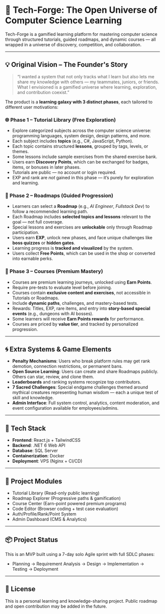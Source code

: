 # 🌌 Tech-Forge: The Open Universe of Computer Science Learning

Tech-Forge is a gamified learning platform for mastering computer science through structured tutorials, guided roadmaps, and dynamic courses — all wrapped in a universe of discovery, competition, and collaboration.

---

## 💡 Original Vision – The Founder's Story

> “I wanted a system that not only tracks what I learn but also lets me share my knowledge with others — my teammates, juniors, or friends.  
> What I envisioned is a gamified universe where learning, exploration, and contribution coexist.”  

The product is a **learning galaxy with 3 distinct phases**, each tailored to different user motivations:

### 🌐 Phase 1 – Tutorial Library (Free Exploration)

- Explore categorized subjects across the computer science universe: programming languages, system design, design patterns, and more.
- Each subject includes **topics** (e.g., C#, JavaScript, Python).
- Each topic contains structured **lessons**, grouped by tags, levels, or themes.
- Some lessons include sample exercises from the shared exercise bank.
- Users earn **Discovery Points**, which can be exchanged for badges, items, or bonuses in later phases.
- Tutorials are public — no account or login required.
- EXP and rank are *not* gained in this phase — it’s purely for exploration and learning.

### 🧭 Phase 2 – Roadmaps (Guided Progression)

- Learners can select a **Roadmap** (e.g., *AI Engineer*, *Fullstack Dev*) to follow a recommended learning path.
- Each Roadmap includes **selected topics and lessons** relevant to the goal — not full coverage.
- Special lessons and exercises are **unlockable** only through Roadmap participation.
- Users earn **EXP**, unlock new phases, and face unique challenges like **boss quizzes** or **hidden gates**.
- Learning progress is **tracked and visualized** by the system.
- Users collect **Free Points**, which can be used in the shop or converted into earnable perks.

### 🧠 Phase 3 – Courses (Premium Mastery)

- Courses are premium learning journeys, unlocked using **Earn Points**.
- Require pre-tests to evaluate level before joining.
- Courses contain **exclusive content and exercises**, not accessible in Tutorials or Roadmaps.
- Include **dynamic paths**, challenges, and mastery-based tests.
- Rewards: Titles, EXP, rare items, and entry into **story-based special events** (e.g., dungeons with AI bosses).
- Some learners will receive **Earn Points rewards** for performance.
- Courses are priced by **value tier**, and tracked by personalized progression.

---

## 🌀 Extra Systems & Game Elements

- **Penalty Mechanisms**: Users who break platform rules may get rank demotion, connection restrictions, or permanent bans.
- **Open Source Learning**: Users can create and share Roadmaps publicly. Others can star, review, and clone them.
- **Leaderboards** and ranking systems recognize top contributors.
- **7 Sacred Challenges**: Special endgame challenges themed around mythical creatures representing human wisdom — each a unique test of skill and knowledge.
- **Admin Interface**: Full system control, analytics, content moderation, and event configuration available for employees/admins.

---

## 🚀 Tech Stack

- **Frontend**: React.js + TailwindCSS
- **Backend**: .NET 6 Web API
- **Database**: SQL Server
- **Containerization**: Docker
- **Deployment**: VPS (Nginx + CI/CD)

---

## 📂 Project Modules

- Tutorial Library (Read-only public learning)
- Roadmap Explorer (Progressive paths & gamification)
- Course Center (Earn-point powered premium programs)
- Code Editor (Browser coding + test case evaluation)
- Auth/Profile/Rank/Point System
- Admin Dashboard (CMS & Analytics)

---

## 📦 Project Status

This is an MVP built using a 7-day solo Agile sprint with full SDLC phases:
- Planning → Requirement Analysis → Design → Implementation → Testing → Deployment

---

## 📝 License

This is a personal learning and knowledge-sharing project. Public roadmap and open contribution may be added in the future.
